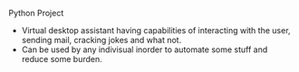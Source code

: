 Python Project
- Virtual desktop assistant having capabilities of interacting with the user, sending mail, cracking jokes and what not.
- Can be used by any indivisual inorder to automate some stuff and reduce some burden.
